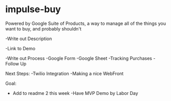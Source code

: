 # impulse-buy
Powered by Google Suite of Products, a way to manage all of the things you want to buy, and probably shouldn't 

-Write out Description 

-Link to Demo

-Write out Process 
  -Google Form 
  -Google Sheet 
  -Tracking Purchases 
  -Follow Up 
  
Next Steps:
-Twilio Integration 
-Making a nice WebFront 


Goal:
- Add to readme 2 this week
-Have MVP Demo by Labor Day

